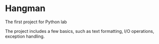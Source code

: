 # Hangman
The first project for Python lab

The project includes a few basics, such as text formatting, I/O operations, exception handling.
